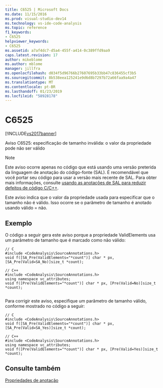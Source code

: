 ```yaml
---
title: C6525 | Microsoft Docs
ms.date: 11/15/2016
ms.prod: visual-studio-dev14
ms.technology: vs-ide-code-analysis
ms.topic: reference
f1_keywords:
- C6525
helpviewer_keywords:
- C6525
ms.assetid: a7af4dc7-d5a4-455f-a414-0c389ffd9aa9
caps.latest.revision: 17
author: mikeblome
ms.author: mblome
manager: jillfra
ms.openlocfilehash: d034f5d96766b27607695b33bb47c836455cf3b5
ms.sourcegitcommit: 8b538eea125241e9d6d8b7297b72a66faa9a4a47
ms.translationtype: MT
ms.contentlocale: pt-BR
ms.lasthandoff: 01/23/2019
ms.locfileid: "58928178"
---
```

# <a name="c6525"></a>C6525
[!INCLUDE[vs2017banner](../includes/vs2017banner.md)]

Aviso C6525: especificação de tamanho inválida: o valor da propriedade pode não ser válido  
  
> [!NOTE]
>  Este aviso ocorre apenas no código que está usando uma versão preterida da linguagem de anotação do código-fonte (SAL). É recomendável que você portar seu código para usar a versão mais recente de SAL. Para obter mais informações, consulte [usando as anotações de SAL para reduzir defeitos de código C/C++](../code-quality/using-sal-annotations-to-reduce-c-cpp-code-defects.md).  
  
 Este aviso indica que o valor da propriedade usada para especificar que o tamanho não é válido. Isso ocorre se o parâmetro de tamanho é anotado usando válido = não.  
  
## <a name="example"></a>Exemplo  
 O código a seguir gera este aviso porque a propriedade ValidElements usa um parâmetro de tamanho que é marcado como não válido:  
  
```  
// C  
#include <CodeAnalysis\SourceAnnotations.h>  
void f([SA_Pre(ValidElements="*count")] char * px, [SA_Pre(Valid=SA_No)]size_t *count);   
  
// C++  
#include <CodeAnalysis\SourceAnnotations.h>  
using namespace vc_attributes;  
void f([Pre(ValidElements="*count")] char * px, [Pre(Valid=No)]size_t *count);  
  
```  
  
 Para corrigir este aviso, especifique um parâmetro de tamanho válido, conforme mostrado no código a seguir:  
  
```  
// C  
#include <CodeAnalysis\SourceAnnotations.h>  
void f([SA_Pre(ValidElements="*count")] char * px, [SA_Pre(Valid=SA_Yes)]size_t *count);   
  
// C++  
#include <CodeAnalysis\SourceAnnotations.h>  
using namespace vc_attributes;  
void f([Pre(ValidElements="*count")] char * px, [Pre(Valid=Yes)]size_t *count);   
```  
  
## <a name="see-also"></a>Consulte também  
 [Propriedades de anotação](http://msdn.microsoft.com/f77b4370-6bda-4294-bd2a-e7d0df182a3d)
